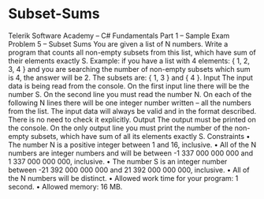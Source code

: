 Subset-Sums
===========

Telerik Software Academy – C# Fundamentals Part 1 – Sample Exam Problem 5 – Subset Sums You are given a list of N numbers. Write a program that counts all non-empty subsets from this list, which have sum of their elements exactly S. Example: if you have a list with 4 elements: { 1, 2, 3, 4 } and you are searching the number of non-empty subsets which sum is 4, the answer will be 2. The subsets are: { 1, 3 } and { 4 }. Input The input data is being read from the console.  On the first input line there will be the number S. On the second line you must read the number N. On each of the following N lines there will be one integer number written – all the numbers from the list. The input data will always be valid and in the format described. There is no need to check it explicitly. Output The output must be printed on the console. On the only output line you must print the number of the non-empty subsets, which have sum of all its elements exactly S. Constraints •	The number N is a positive integer between 1 and 16, inclusive. •	All of the N numbers are integer numbers and will be between -1 337 000 000 000 and 1 337 000 000 000, inclusive. •	The number S is an integer number between -21 392 000 000 000 and 21 392 000 000 000, inclusive. •	All of the N numbers will be distinct. •	Allowed work time for your program: 1 second. •	Allowed memory: 16 MB.
